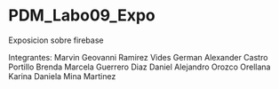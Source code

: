 # PDM_Labo09_Expo
Exposicion sobre firebase

Integrantes:
Marvin Geovanni Ramirez Vides
German Alexander Castro Portillo 
Brenda Marcela Guerrero Diaz
Daniel Alejandro Orozco Orellana
Karina Daniela Mina Martinez

